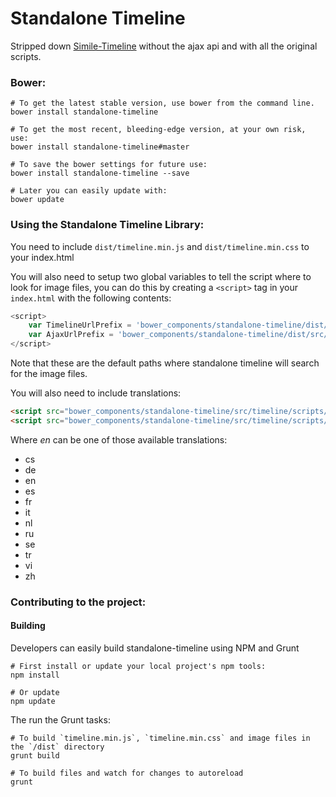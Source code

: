 # Standalone Timeline

Stripped down [Simile-Timeline](http://www.simile-widgets.org/timeline/) without the ajax api and with all the original scripts.

### Bower:

```shell
# To get the latest stable version, use bower from the command line.
bower install standalone-timeline

# To get the most recent, bleeding-edge version, at your own risk, use:
bower install standalone-timeline#master

# To save the bower settings for future use:
bower install standalone-timeline --save

# Later you can easily update with:
bower update
```

### Using the Standalone Timeline Library:

You need to include `dist/timeline.min.js` and `dist/timeline.min.css` to your
index.html

You will also need to setup two global variables to tell the script where to
look for image files, you can do this by creating a `<script>` tag in your
`index.html` with the following contents:

```javascript
<script>
    var TimelineUrlPrefix = 'bower_components/standalone-timeline/dist/src/timeline/';
    var AjaxUrlPrefix = 'bower_components/standalone-timeline/dist/src/ajax/';
</script>
```

Note that these are the default paths where standalone timeline will search for
the image files.

You will also need to include translations:

```html
<script src="bower_components/standalone-timeline/src/timeline/scripts/l10n/en/timeline.js"></script>
<script src="bower_components/standalone-timeline/src/timeline/scripts/l10n/en/labellers.js"></script>
```

Where *en* can be one of those available translations:
* cs
* de
* en
* es
* fr
* it
* nl
* ru
* se
* tr
* vi
* zh

### Contributing to the project:

#### Building

Developers can easily build standalone-timeline using NPM and Grunt


```shell
# First install or update your local project's npm tools:
npm install

# Or update
npm update
```

The run the Grunt tasks:
```shell
# To build `timeline.min.js`, `timeline.min.css` and image files in the `/dist` directory
grunt build

# To build files and watch for changes to autoreload
grunt
```
